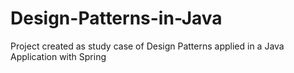 # Design-Patterns-in-Java
Project created as study case of Design Patterns applied in a Java Application with Spring 
